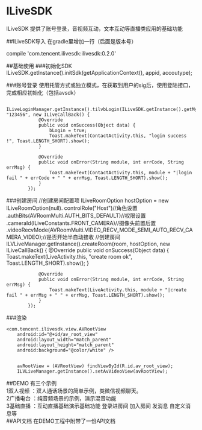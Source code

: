 # ILiveSDK
ILiveSDK 提供了账号登录，音视频互动，文本互动等直播类应用的基础功能

##ILiveSDK导入
在gradle里增加一行（后面是版本号）    

compile 'com.tencent.ilivesdk:ilivesdk:0.2.0'

##基础使用
###初始化SDK
ILiveSDK.getInstance().initSdk(getApplicationContext(), appid, accoutype);



###账号登录
使用托管方式或独立模式，在获取到用户的sig后，使用登陆接口，完成相应初始化（包括avsdk）

      ILiveLoginManager.getInstance().tilvbLogin(ILiveSDK.getInstance().getMyUserId(), "123456", new ILiveCallBack() {
                @Override
                public void onSuccess(Object data) {
                    bLogin = true;
                    Toast.makeText(ContactActivity.this, "login success !", Toast.LENGTH_SHORT).show();
                }

                @Override
                public void onError(String module, int errCode, String errMsg) {
                    Toast.makeText(ContactActivity.this, module + "|login fail " + errCode + " " + errMsg, Toast.LENGTH_SHORT).show();
                }
            });
            
###创建房间
            //创建房间配置项
            ILiveRoomOption hostOption = new ILiveRoomOption(null).
                    controlRole("Host")//角色设置
                    .authBits(AVRoomMulti.AUTH_BITS_DEFAULT)//权限设置
                    .cameraId(ILiveConstants.FRONT_CAMERA)//摄像头前置后置
                    .videoRecvMode(AVRoomMulti.VIDEO_RECV_MODE_SEMI_AUTO_RECV_CAMERA_VIDEO);//是否开始半自动接收
            //创建房间
            ILVLiveManager.getInstance().createRoom(room, hostOption, new ILiveCallBack() {
                @Override
                public void onSuccess(Object data) {
                    Toast.makeText(LiveActivity.this, "create room  ok", Toast.LENGTH_SHORT).show();
                }

                @Override
                public void onError(String module, int errCode, String errMsg) {
                    Toast.makeText(LiveActivity.this, module + "|create fail " + errMsg + " " + errMsg, Toast.LENGTH_SHORT).show();
                }
            });
            
###渲染

    <com.tencent.ilivesdk.view.AVRootView
        android:id="@+id/av_root_view"
        android:layout_width="match_parent"
        android:layout_height="match_parent"
        android:background="@color/white" />
        
        
        avRootView = (AVRootView) findViewById(R.id.av_root_view);
        ILVLiveManager.getInstance().setAvVideoView(avRootView);


            
##DEMO
有三个示例    1双人视频 ：双人通话场景的简单示例，类微信视频聊天。    2广播电台 ：纯音频场景的示例，演示混音功能     3基础直播 ：互动直播基础演示基础功能 登录进房间 加入房间 发消息 自定义消息等    
##API文档
在DEMO工程中附带了一份API文档 
	

